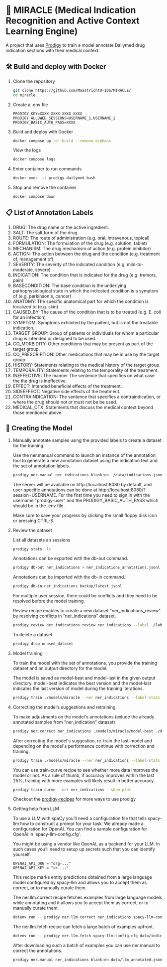 # 🌟 MIRACLE (Medical Indication Recognition and Active Context Learning Engine)

A project that uses [Prodigy](http://prodi.gy) to train a model annotate Dailymed drug indication sections with their medical context.

## 🛠️ Build and deploy with Docker

1. Clone the repository
   
    ```bash
    git clone https://github.com/MaastrichtU-IDS/MIRACLE/
    cd miracle
    ```

2. Create a .env file

    ```
    PRODIGY_KEY=XXXX-XXXX-XXXX-XXXX
    PRODIGY_ALLOWED_SESSIONS=USERNAME_1,USERNAME_2
    PRODIGY_BASIC_AUTH_PASS=XXXX
    ```

3. Build and deploy with Docker

    ```bash
    docker compose up -d--build --remove-orphans
    ```
    
    View the logs
    
    ```bash
    docker compose logs
    ```

4. Enter container to run commands

    ```bash
    docker exec -it prodigy-dailymed bash
    ```

5. Stop and remove the container

    ```bash
    docker compose down
    ```

## 📋 List of Annotation Labels
1. DRUG: The drug name or the active ingredient. 
2. SALT: The salt form of the drug.
3. ROUTE: The route of administration (e.g. oral, intravenous, topical)
4. FORMULATION: The formulation of the drug (e.g. solution, tablet)
5. MECHANISM: The drug mechanism of action (e.g. protein inhibitor)
6. ACTION: The action between the drug and the condition (e.g. treatment of, management of)
7. SEVERITY: The severity of the indicated condition (e.g. mild-to-moderate, severe)
8. INDICATION: The condition that is indicated for the drug (e.g. tremors, pain)
9. BASECONDITION: The base condition is the underlying pathophysiological state in which the indicated condition is a symptom of (e.g. parkinson's, cancer)
10. ANATOMY: The specific anatomical part for which the condition is localized to (e.g. skin)
11. CAUSED_BY: The cause of the condition that is to be treated (e.g. E. coli for an infection)
12. SYMPTOM: Symptoms exhibited by the paitent, but is not the treatable indication.
13. TARGET_GROUP: Group of patients or individuals for whom a particular drug is intended or designed to be used.
14. CO_MORBIDITY: Other conditions that may be present as part of the target group.
15. CO_PRESCRIPTION: Other medications that may be in use by the target group.
16. HISTORY: Statements relating to the medical history of the target group.
17. TEMPORALITY: Statements relating to the temporality of the treatment.
18. INEFFECTIVE: The manner The sentence that specifies on what case the the drug is ineffective.
19. EFFECT: Intended beneficial effects of the treatment.
20. SIDEEFFECT: Negative side effects of the treatment.
21. CONTRAINDICATION: The sentence that specifies a contraindication, or where the drug should not or must not be be used.
22. MEDICAL_CTX: Statements that discuss the medical context beyond those mentioned above.

## 🚀 Creating the Model

1. Manually annotate samples using the provided labels to create a dataset for the training.
    
    Use the ner.manual command to launch an instance of the annotation tool to generate a new annotation dataset using the indication text and the set of annotation labels.

    ```bash
    prodigy ner.manual ner_indications blank:en ./data/indications.jsonl --label ./labels.txt
    ```

    The server will be available on http://localhost:8080 by default, and user-specific annotations can be done at http://localhost:8080/?session=USERNAME. For the first time you need to sign in with the username "prodigy-user" and the PRODIGY_BASIC_AUTH_PASS which should be in the .env file.

    Make sure to save your progress by clicking the small floppy disk icon or pressing CTRL-S.

2. Review the dataset

    List all datasets an sessions

    ```bash
    prodigy stats -ls
    ```

    Annotations can be exported with the db-out command.

    ```bash
    prodigy db-out ner_indications > ner_indications_annotations.jsonl
    ```

    Annotations can be imported with the db-in command.

    ```bash
    prodigy db-in ner_indications backup/latest.jsonl
    ```

    For multiple user session, there could be conflicts and they need to be resolved before the model training. 
    
    Review recipe enables to create a new dataset "ner_indications_review" by resolving conflicts in "ner_indications" dataset.

    ```bash
    prodigy review ner_indications_review ner_indications --label ./labels.txt
    ```
    
    To delete a dataset

    ```bash
    prodigy drop unused_dataset
    ```

3. Model training

    To train the model with the set of annotations, you provide the training dataset and an output directory for the model. 
    
    The model is saved as model-best and model-last in the given output directory. model-best indicates the best version and the model-last indicates the last version of model during the training iterations. 

    ```bash
    prodigy train ./models/miracle --ner ner_indications --label-stats
    ```

4. Correcting the model’s suggestions and retraining

    To make adjustments on the model's annotations (exlude the already annotated samples from "ner_indication" dataset) 

    ```bash
    prodigy ner.correct ner_indications ./models/miracle/model-best ./data/indications.jsonl --label ./labels.txt --exclude ner_indications
    ```

    After correcting the model's suggestion, re-train the last-model and depending on the model's performance continue with correction and training.

    ```bash
    prodigy train ./models/miracle --ner ner_indications --label-stats --base-model ./models/miracle/model-best
    ```

    You can use train-curve recipe to see whether more data improves the model or not. As a rule of thumb, if accuracy improves within the last 25%, training with more examples will likely result in better accuracy.

    ```bash
    prodigy train-curve --ner ner_indications --show-plot
    ```

    Checkout the [prodigy-recipes](https://github.com/explosion/prodigy-recipes) for more ways to use prodigy

5. Getting help from LLM

    To use a LLM with spaCy you’ll need a configuration file that tells spacy-llm how to construct a prompt for your task. We already made a configuration for OpenAI. You can find a sample configuration for OpenAI in 'spacy-llm-config.cfg'.

    You might be using a vendor like OpenAI, as a backend for your LLM. In such cases you’ll need to setup up secrets such that you can identify yourself.

    ```
    OPENAI_API_ORG = "org-..."
    OPENAI_API_KEY = "sk-..."
    ```

    This recipe marks entity predictions obtained from a large language model configured by spacy-llm and allows you to accept them as correct, or to manually curate them. 

    The ner.llm.correct recipe fetches examples from large language models while annotating and it allows you to accept them as correct, or to manually curate them.  
    
    ```bash
    dotenv run -- prodigy ner.llm.correct ner_indications spacy-llm-config.cfg data/indications.jsonl
    ```

    The ner.llm.fetch recipe can fetch a large batch of examples upfront.

    ```bash
    dotenv run -- prodigy ner.llm.fetch spacy-llm-config.cfg data/indications.jsonl data/llm_annotated.jsonl
    ```

    After downloading such a batch of examples you can use ner.manual to correct the annotations.

    ```bash
    prodigy ner.manual ner_indications blank:en data/llm_annotated.jsonl --label labels.txt
    ```
